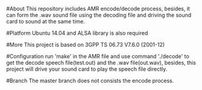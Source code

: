 #About
This repository includes AMR encode/decode process, besides, it can form the .wav sound file using the decoding file and driving the sound card to sound at the same time.

#Platform
Ubuntu 14.04 and ALSA library is also required

#More
This project is based on 3GPP TS 06.73 V7.6.0 (2001-12)

#Configuration
run 'make' in the AMR file and use command './decode' to get the decode speech file(test.out) and the .wav file(out.wav), besides, this project will drive your sound card to play the speech file directly.

#Branch
The master branch does not consists the encode process.
